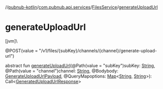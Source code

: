 //[pubnub-kotlin](../../../index.md)/[com.pubnub.api.services](../index.md)/[FilesService](index.md)/[generateUploadUrl](generate-upload-url.md)

# generateUploadUrl

[jvm]\

@POST(value = &quot;/v1/files/{subKey}/channels/{channel}/generate-upload-url&quot;)

abstract fun [generateUploadUrl](generate-upload-url.md)(@Path(value = &quot;subKey&quot;)subKey: [String](https://kotlinlang.org/api/latest/jvm/stdlib/kotlin/-string/index.html), @Path(value = &quot;channel&quot;)channel: [String](https://kotlinlang.org/api/latest/jvm/stdlib/kotlin/-string/index.html), @Bodybody: [GenerateUploadUrlPayload](../../com.pubnub.api.models.server.files/-generate-upload-url-payload/index.md), @QueryMapoptions: [Map](https://kotlinlang.org/api/latest/jvm/stdlib/kotlin.collections/-map/index.html)&lt;[String](https://kotlinlang.org/api/latest/jvm/stdlib/kotlin/-string/index.html), [String](https://kotlinlang.org/api/latest/jvm/stdlib/kotlin/-string/index.html)&gt;): Call&lt;[GeneratedUploadUrlResponse](../../com.pubnub.api.models.server.files/-generated-upload-url-response/index.md)&gt;
